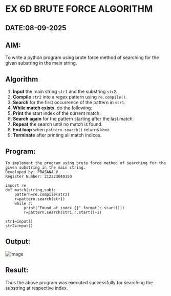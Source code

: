 # EX 6D BRUTE FORCE ALGORITHM
## DATE:08-09-2025
## AIM:
To write a python program using brute force method of searching for the given substring in the main string.



## Algorithm

1. **Input** the main string `str1` and the substring `str2`.
2. **Compile** `str2` into a regex pattern using `re.compile()`.
3. **Search** for the first occurrence of the pattern in `str1`.
4. **While match exists**, do the following:
5. **Print** the start index of the current match.
6. **Search again** for the pattern starting after the last match.
7. **Repeat** the search until no match is found.
8. **End loop** when `pattern.search()` returns `None`.
9. **Terminate** after printing all match indices.

## Program:
```
To implement the program using brute force method of searching for the given substring in the main string.
Developed by: PRASANA V
Register Number: 212223040150
```
```PY
import re
def match(string,sub):
    pattern=re.compile(str2)
    r=pattern.search(str1)
    while r:
        print("Found at index {}".format(r.start()))
        r=pattern.search(str1,r.start()+1)

str1=input()
str2=input()

```
## Output:

![image](https://github.com/user-attachments/assets/5c7bc70c-61d2-4398-aff9-34efb39afa23)


## Result:
Thus the above program was executed successfully for searching the substring at respective index.
